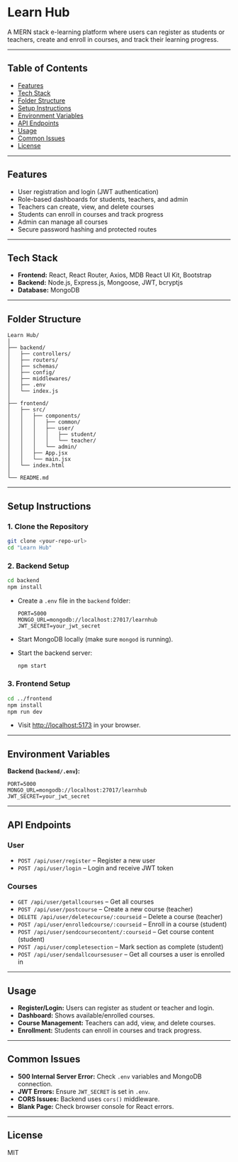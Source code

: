 # Learn Hub

A MERN stack e-learning platform where users can register as students or teachers, create and enroll in courses, and track their learning progress.

---

## Table of Contents

- [Features](#features)
- [Tech Stack](#tech-stack)
- [Folder Structure](#folder-structure)
- [Setup Instructions](#setup-instructions)
- [Environment Variables](#environment-variables)
- [API Endpoints](#api-endpoints)
- [Usage](#usage)
- [Common Issues](#common-issues)
- [License](#license)

---

## Features

- User registration and login (JWT authentication)
- Role-based dashboards for students, teachers, and admin
- Teachers can create, view, and delete courses
- Students can enroll in courses and track progress
- Admin can manage all courses
- Secure password hashing and protected routes

---

## Tech Stack

- **Frontend:** React, React Router, Axios, MDB React UI Kit, Bootstrap
- **Backend:** Node.js, Express.js, Mongoose, JWT, bcryptjs
- **Database:** MongoDB

---

## Folder Structure

```
Learn Hub/
│
├── backend/
│   ├── controllers/
│   ├── routers/
│   ├── schemas/
│   ├── config/
│   ├── middlewares/
│   ├── .env
│   └── index.js
│
├── frontend/
│   ├── src/
│   │   ├── components/
│   │   │   ├── common/
│   │   │   ├── user/
│   │   │   │   ├── student/
│   │   │   │   └── teacher/
│   │   │   └── admin/
│   │   ├── App.jsx
│   │   └── main.jsx
│   └── index.html
│
└── README.md
```

---

## Setup Instructions

### 1. Clone the Repository

```sh
git clone <your-repo-url>
cd "Learn Hub"
```

### 2. Backend Setup

```sh
cd backend
npm install
```

- Create a `.env` file in the `backend` folder:

  ```
  PORT=5000
  MONGO_URL=mongodb://localhost:27017/learnhub
  JWT_SECRET=your_jwt_secret
  ```

- Start MongoDB locally (make sure `mongod` is running).
- Start the backend server:

  ```sh
  npm start
  ```

### 3. Frontend Setup

```sh
cd ../frontend
npm install
npm run dev
```

- Visit [http://localhost:5173](http://localhost:5173) in your browser.

---

## Environment Variables

**Backend (`backend/.env`):**

```
PORT=5000
MONGO_URL=mongodb://localhost:27017/learnhub
JWT_SECRET=your_jwt_secret
```

---

## API Endpoints

### User

- `POST /api/user/register` – Register a new user
- `POST /api/user/login` – Login and receive JWT token

### Courses

- `GET /api/user/getallcourses` – Get all courses
- `POST /api/user/postcourse` – Create a new course (teacher)
- `DELETE /api/user/deletecourse/:courseid` – Delete a course (teacher)
- `POST /api/user/enrolledcourse/:courseid` – Enroll in a course (student)
- `POST /api/user/sendcoursecontent/:courseid` – Get course content (student)
- `POST /api/user/completesection` – Mark section as complete (student)
- `POST /api/user/sendallcoursesuser` – Get all courses a user is enrolled in

---

## Usage

- **Register/Login:** Users can register as student or teacher and login.
- **Dashboard:** Shows available/enrolled courses.
- **Course Management:** Teachers can add, view, and delete courses.
- **Enrollment:** Students can enroll in courses and track progress.

---

## Common Issues

- **500 Internal Server Error:** Check `.env` variables and MongoDB connection.
- **JWT Errors:** Ensure `JWT_SECRET` is set in `.env`.
- **CORS Issues:** Backend uses `cors()` middleware.
- **Blank Page:** Check browser console for React errors.

---

## License

MIT